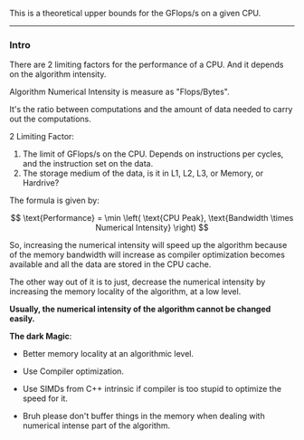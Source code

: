 This is a theoretical upper bounds for the GFlops/s on a given CPU. 

---
### **Intro**

There are 2 limiting factors for the performance of a CPU. And it depends on the algorithm intensity. 

Algorithm Numerical Intensity is measure as "Flops/Bytes". 

It's the ratio between computations and the amount of data needed to carry out the computations. 

2 Limiting Factor: 

1. The limit of GFlops/s on the CPU. Depends on instructions per cycles, and the instruction set on the data. 
2. The storage medium of the data, is it in L1, L2, L3, or Memory, or Hardrive? 


The formula is given by: 

$$
\text{Performance} = \min \left(
    \text{CPU Peak}, 
    \text{Bandwidth \times Numerical Intensity}
\right)
$$

So, increasing the numerical intensity will speed up the algorithm because of the memory bandwidth will increase as compiler optimization becomes available and all the data are stored in the CPU cache. 

The other way out of it is to just, decrease the numerical intensity by increasing the memory locality of the algorithm, at a low level. 

**Usually, the numerical intensity of the algorithm cannot be changed easily.**

**The dark Magic**: 

* Better memory locality at an algorithmic level.

* Use Compiler optimization.
  
* Use SIMDs from C++ intrinsic if compiler is too stupid to optimize the speed for it. 
  
* Bruh please don't buffer things in the memory when dealing with numerical intense part of the algorithm. 


